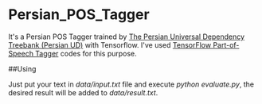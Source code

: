# Persian_POS_Tagger

It's a Persian POS Tagger trained by [The Persian Universal Dependency Treebank (Persian UD)](https://github.com/UniversalDependencies/UD_Persian) with Tensorflow.
I've used [TensorFlow Part-of-Speech Tagger](https://github.com/mrahtz/tensorflow-pos-tagger) codes for this purpose.

##Using

Just put your text in *data/input.txt* file and execute *python evaluate.py*, the desired result will be added to *data/result.txt*.

